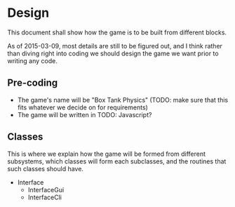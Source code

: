 Design
======

This document shall show how the game is to be built from different
blocks.

As of 2015-03-09, most details are still to be figured out, and I think
rather than diving right into coding we should design the game we want
prior to writing any code.


Pre-coding
----------

  * The game's name will be "Box Tank Physics" (TODO: make sure that
    this fits whatever we decide on for requirements)
  * The game will be written in TODO: Javascript?


Classes
-------

This is where we explain how the game will be formed from different
subsystems, which classes will form each subclasses, and the routines
that such classes should have.

  * Interface
    * InterfaceGui
    * InterfaceCli

